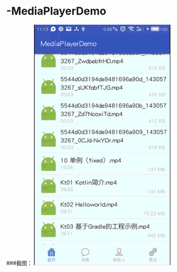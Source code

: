 # -MediaPlayerDemo

###截图：
![gif](https://github.com/zongkaili/MediaPlayerDemo/blob/master/screen.gif)